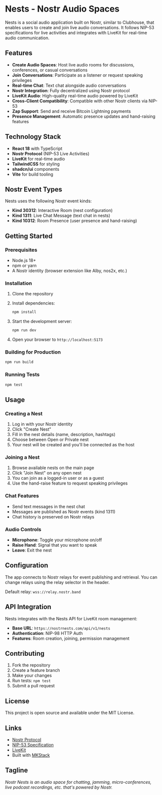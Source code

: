 # Nests - Nostr Audio Spaces

Nests is a social audio application built on Nostr, similar to Clubhouse, that enables users to create and join live audio conversations. It follows NIP-53 specifications for live activities and integrates with LiveKit for real-time audio communication.

## Features

- **Create Audio Spaces**: Host live audio rooms for discussions, conferences, or casual conversations
- **Join Conversations**: Participate as a listener or request speaking privileges
- **Real-time Chat**: Text chat alongside audio conversations
- **Nostr Integration**: Fully decentralized using Nostr protocol
- **LiveKit Audio**: High-quality real-time audio powered by LiveKit
- **Cross-Client Compatibility**: Compatible with other Nostr clients via NIP-53
- **Zap Support**: Send and receive Bitcoin Lightning payments
- **Presence Management**: Automatic presence updates and hand-raising features

## Technology Stack

- **React 18** with TypeScript
- **Nostr Protocol** (NIP-53 Live Activities)
- **LiveKit** for real-time audio
- **TailwindCSS** for styling
- **shadcn/ui** components
- **Vite** for build tooling

## Nostr Event Types

Nests uses the following Nostr event kinds:

- **Kind 30312**: Interactive Room (nest configuration)
- **Kind 1311**: Live Chat Message (text chat in nests)
- **Kind 10312**: Room Presence (user presence and hand-raising)

## Getting Started

### Prerequisites

- Node.js 18+ 
- npm or yarn
- A Nostr identity (browser extension like Alby, nos2x, etc.)

### Installation

1. Clone the repository
2. Install dependencies:
   ```bash
   npm install
   ```

3. Start the development server:
   ```bash
   npm run dev
   ```

4. Open your browser to `http://localhost:5173`

### Building for Production

```bash
npm run build
```

### Running Tests

```bash
npm test
```

## Usage

### Creating a Nest

1. Log in with your Nostr identity
2. Click "Create Nest" 
3. Fill in the nest details (name, description, hashtags)
4. Choose between Open or Private nest
5. Your nest will be created and you'll be connected as the host

### Joining a Nest

1. Browse available nests on the main page
2. Click "Join Nest" on any open nest
3. You can join as a logged-in user or as a guest
4. Use the hand-raise feature to request speaking privileges

### Chat Features

- Send text messages in the nest chat
- Messages are published as Nostr events (kind 1311)
- Chat history is preserved on Nostr relays

### Audio Controls

- **Microphone**: Toggle your microphone on/off
- **Raise Hand**: Signal that you want to speak
- **Leave**: Exit the nest

## Configuration

The app connects to Nostr relays for event publishing and retrieval. You can change relays using the relay selector in the header.

Default relay: `wss://relay.nostr.band`

## API Integration

Nests integrates with the Nests API for LiveKit room management:

- **Base URL**: `https://nostrnests.com/api/v1/nests`
- **Authentication**: NIP-98 HTTP Auth
- **Features**: Room creation, joining, permission management

## Contributing

1. Fork the repository
2. Create a feature branch
3. Make your changes
4. Run tests: `npm test`
5. Submit a pull request

## License

This project is open source and available under the MIT License.

## Links

- [Nostr Protocol](https://nostr.com)
- [NIP-53 Specification](https://github.com/nostr-protocol/nips/blob/master/53.md)
- [LiveKit](https://livekit.io)
- Built with [MKStack](https://soapbox.pub/mkstack)

## Tagline

*Nostr Nests is an audio space for chatting, jamming, micro-conferences, live podcast recordings, etc. that's powered by Nostr.*